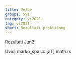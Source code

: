 ```yaml
---
title: Vežbe 
groups: SVI
category: vi2021
tag: vi2021
short: Rezultati praktičnog
---
```


[Rezultati Jun2](https://docs.google.com/spreadsheets/d/1YyGYu7DZsXFLU0TJN4OQcWEgOuy1lk1Qdj7tm3Iw6LQ/edit?usp=sharing)

Uvid: marko_spasic [aT] math.rs
